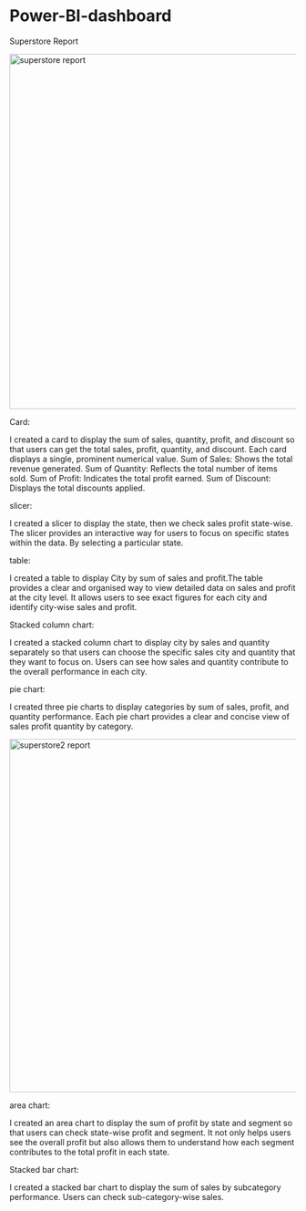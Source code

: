 # Power-BI-dashboard
Superstore Report

<img width="623" alt="superstore report" src="https://github.com/user-attachments/assets/276deba4-84fe-4c22-af01-128b5b0388b7">

Card:

I created a card to display the sum of sales, quantity, profit, and discount so that users can get the total sales, profit, quantity, and discount. Each card displays a single, prominent numerical value. Sum of Sales: Shows the total revenue generated. Sum of Quantity: Reflects the total number of items sold. Sum of Profit: Indicates the total profit earned. Sum of Discount: Displays the total discounts applied.

slicer:

I created a slicer to display the state, then we check sales profit state-wise. The slicer provides an interactive way for users to focus on specific states within the data. By selecting a particular state.

table:

I created a table to display City by sum of sales and profit.The table provides a clear and organised way to view detailed data on sales and profit at the city level. It allows users to see exact figures for each city and identify city-wise sales and profit. 

Stacked column chart:

I created a stacked column chart to display city by sales and quantity separately so that users can choose the specific sales city and quantity that they want to focus on. Users can see how sales and quantity contribute to the overall performance in each city.

pie chart:

I created three pie charts to display categories by sum of sales, profit, and quantity performance. Each pie chart provides a clear and concise view of sales profit quantity by category.

<img width="620" alt="superstore2 report" src="https://github.com/user-attachments/assets/051b70ad-a7d5-41f6-bf16-0d61a314b1fc">

area chart:

I created an area chart to display the sum of profit by state and segment so that users can check state-wise profit and segment. It not only helps users see the overall profit but also allows them to understand how each segment contributes to the total profit in each state.

Stacked bar chart:

I created a stacked bar chart to display the sum of sales by subcategory performance. Users can check sub-category-wise sales.



